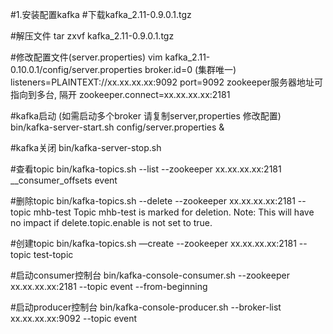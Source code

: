 #1.安装配置kafka
#下载kafka_2.11-0.9.0.1.tgz

#解压文件
tar zxvf kafka_2.11-0.9.0.1.tgz

#修改配置文件(server.properties)
vim kafka_2.11-0.10.0.1/config/server.properties
broker.id=0 (集群唯一)
listeners=PLAINTEXT://xx.xx.xx.xx:9092
port=9092 
zookeeper服务器地址可指向到多台, 隔开
zookeeper.connect=xx.xx.xx.xx:2181


#kafka启动 (如需启动多个broker 请复制server,properties 修改配置)
bin/kafka-server-start.sh config/server.properties &


#kafka关闭
bin/kafka-server-stop.sh 

#查看topic
bin/kafka-topics.sh --list --zookeeper xx.xx.xx.xx:2181
__consumer_offsets
event

#删除topic
bin/kafka-topics.sh --delete --zookeeper xx.xx.xx.xx:2181 --topic mhb-test
Topic mhb-test is marked for deletion.
Note: This will have no impact if delete.topic.enable is not set to true.

#创建topic
bin/kafka-topics.sh —create --zookeeper xx.xx.xx.xx:2181 --topic test-topic

#启动consumer控制台
bin/kafka-console-consumer.sh --zookeeper xx.xx.xx.xx:2181 --topic event --from-beginning

#启动producer控制台
bin/kafka-console-producer.sh --broker-list xx.xx.xx.xx:9092 --topic event
